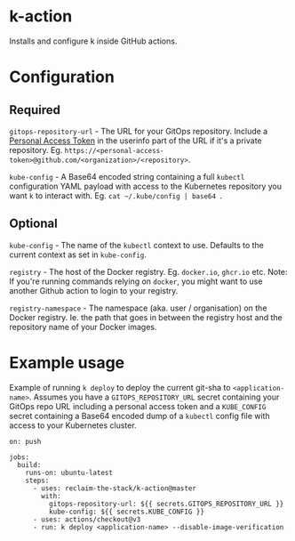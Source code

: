 # k-action

Installs and configure k inside GitHub actions.

# Configuration

## Required

`gitops-repository-url` - The URL for your GitOps repository. Include a [Personal Access Token](https://docs.github.com/en/authentication/keeping-your-account-and-data-secure/creating-a-personal-access-token) in the userinfo part of the URL if it's a private repository. Eg. `https://<personal-access-token>@github.com/<organization>/<repository>`.

`kube-config` - A Base64 encoded string containing a full `kubectl` configuration YAML payload with access to the Kubernetes repository you want `k` to interact with. Eg. `cat ~/.kube/config | base64 `.

## Optional

`kube-config` - The name of the `kubectl` context to use. Defaults to the current context as set in `kube-config`.

`registry` - The host of the Docker registry. Eg. `docker.io`, `ghcr.io` etc. Note: If you're running commands relying on `docker`, you might want to use another Github action to login to your registry.

`registry-namespace` - The namespace (aka. user / organisation) on the Docker registry. Ie. the path that goes in between the registry host and the repository name of your Docker images.

# Example usage

Example of running `k deploy` to deploy the current git-sha to `<application-name>`. Assumes you have a `GITOPS_REPOSITORY_URL` secret containing your GitOps repo URL including a personal access token and a `KUBE_CONFIG` secret containing a Base64 encoded dump of a `kubectl` config file with access to your Kubernetes cluster.

```
on: push

jobs:
  build:
    runs-on: ubuntu-latest
    steps:
      - uses: reclaim-the-stack/k-action@master
        with:
          gitops-repository-url: ${{ secrets.GITOPS_REPOSITORY_URL }}
          kube-config: ${{ secrets.KUBE_CONFIG }}
      - uses: actions/checkout@v3
      - run: k deploy <application-name> --disable-image-verification
```
